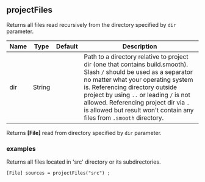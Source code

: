 ## projectFiles

Returns all files read recursively from the directory specified by `dir` parameter.

 | Name | Type | Default | Description |
 | ---- | ---- | ------- | ----------- |
 | dir | String |   | Path to a directory relative to project dir (one that contains build.smooth). Slash `/` should be used as a separator no matter what your operating system is. Referencing directory outside project by using `..` or leading `/` is not allowed. Referencing project dir via `.` is allowed but result won't contain any files from `.smooth` directory. |

Returns __[File]__ read from directory specified by `dir` parameter.

### examples

Returns all files located in 'src' directory or its subdirectories.
```
[File] sources = projectFiles("src") ;
```
